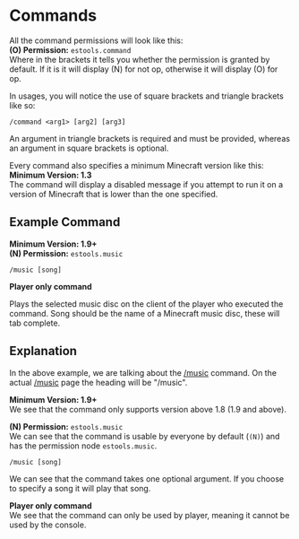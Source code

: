 # Commands

All the command permissions will look like this:  
**(O) Permission:** `estools.command`  
Where in the brackets it tells you whether the permission is granted by default.
If it is it will display (N) for not op, otherwise it will display (O) for op.

In usages, you will notice the use of square brackets and triangle brackets like so:
```
/command <arg1> [arg2] [arg3]
```
An argument in triangle brackets is required and must be provided, whereas an argument
in square brackets is optional.

Every command also specifies a minimum Minecraft version like this:  
**Minimum Version: 1.3**  
The command will display a disabled message if you attempt to run it on a version of Minecraft that
is lower than the one specified.

## Example Command

**Minimum Version: 1.9+**  
**(N) Permission:** `estools.music`
```
/music [song]
```
**Player only command**

Plays the selected music disc on the client of the player who executed the command.
Song should be the name of a Minecraft music disc, these will tab complete.

## Explanation
In the above example, we are talking about the [/music](music.md) command. On the actual [/music](music.md) page
the heading will be "/music".

**Minimum Version: 1.9+**  
We see that the command only supports version above 1.8 (1.9 and above).

**(N) Permission:** `estools.music`  
We can see that the command is usable by everyone by default (`(N)`) and has the permission node
`estools.music`.

```
/music [song]
```
We can see that the command takes one optional argument. If you choose to specify a song it will play
that song.

**Player only command**  
We see that the command can only be used by player, meaning it cannot be used by the console.
